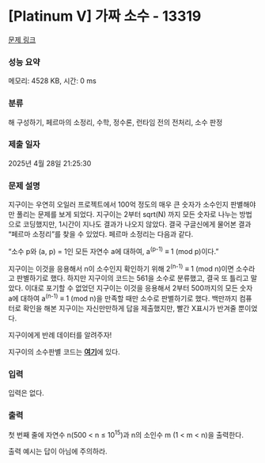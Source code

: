 # [Platinum V] 가짜 소수 - 13319 

[문제 링크](https://www.acmicpc.net/problem/13319) 

### 성능 요약

메모리: 4528 KB, 시간: 0 ms

### 분류

해 구성하기, 페르마의 소정리, 수학, 정수론, 런타임 전의 전처리, 소수 판정

### 제출 일자

2025년 4월 28일 21:25:30

### 문제 설명

<p>지구이는 우연히 오일러 프로젝트에서 100억 정도의 매우 큰 숫자가 소수인지 판별해야만 풀리는 문제를 보게 되었다. 지구이는 2부터 sqrt(N) 까지 모든 숫자로 나누는 방법으로 코딩했지만, 1시간이 지나도 결과가 나오지 않았다. 결국 구글신에게 물어본 결과 “페르마 소정리”를 찾을 수 있었다. 페르마 소정리는 다음과 같다.</p>

<p>“소수 p와 (a, p) = 1인 모든 자연수 a에 대하여, a<sup>(p-1)</sup> ≡ 1 (mod p)이다.”</p>

<p>지구이는 이것을 응용해서 n이 소수인지 확인하기 위해 2<sup>(n-1)</sup> ≡ 1 (mod n)이면 소수라고 판별하기로 했다. 하지만 지구이의 코드는 561을 소수로 분류했고, 결국 또 틀리고 말았다. 이대로 포기할 수 없었던 지구이는 이것을 응용해서 2부터 500까지의 모든 숫자 a에 대하여 a<sup>(n-1)</sup> ≡ 1 (mod n)을 만족할 때만 소수로 판별하기로 했다. 백만까지 컴퓨터로 확인을 해본 지구이는 자신만만하게 답을 제출했지만, 빨간 X표시가 반겨줄 뿐이었다.</p>

<p>지구이에게 반례 데이터를 알려주자!</p>

<p>지구이의 소수판별 코드는 <a href="https://onlinejudgeimages.s3-ap-northeast-1.amazonaws.com/problem/13319/pseudo_prime.cpp"><strong><u>여기</u></strong></a>에 있다.</p>

### 입력 

 <p>입력은 없다.</p>

### 출력 

 <p>첫 번째 줄에 자연수 n(500 < n ≤ 10<sup>15</sup>)과 n의 소인수 m (1 < m < n)을 출력한다.</p>

<p>출력 예시는 답이 아님에 주의하라.</p>


